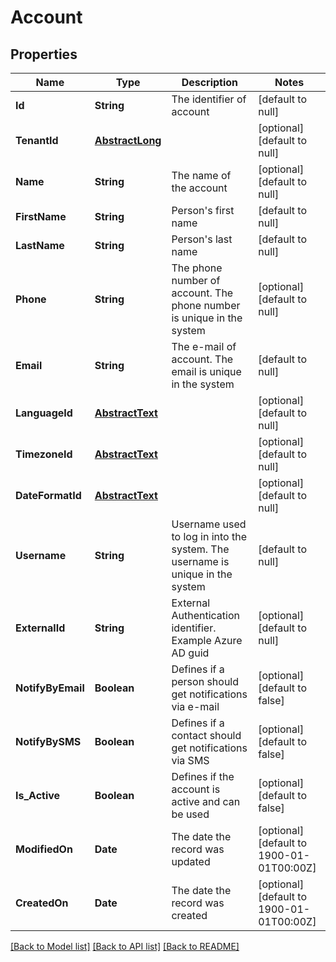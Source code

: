 # Account
## Properties

| Name | Type | Description | Notes |
|------------ | ------------- | ------------- | -------------|
| **Id** | **String** | The identifier of account | [default to null] |
| **TenantId** | [**AbstractLong**](AbstractLong.md) |  | [optional] [default to null] |
| **Name** | **String** | The name of the account | [optional] [default to null] |
| **FirstName** | **String** | Person&#39;s first name | [default to null] |
| **LastName** | **String** | Person&#39;s last name | [default to null] |
| **Phone** | **String** | The phone number of account. The phone number is unique in the system | [optional] [default to null] |
| **Email** | **String** | The e-mail of account. The email is unique in the system | [default to null] |
| **LanguageId** | [**AbstractText**](AbstractText.md) |  | [optional] [default to null] |
| **TimezoneId** | [**AbstractText**](AbstractText.md) |  | [optional] [default to null] |
| **DateFormatId** | [**AbstractText**](AbstractText.md) |  | [optional] [default to null] |
| **Username** | **String** | Username used to log in into the system. The username is unique in the system | [default to null] |
| **ExternalId** | **String** | External Authentication identifier. Example Azure AD guid | [optional] [default to null] |
| **NotifyByEmail** | **Boolean** | Defines if a person should get notifications via e-mail | [optional] [default to false] |
| **NotifyBySMS** | **Boolean** | Defines if a contact should get notifications via SMS | [optional] [default to false] |
| **Is\_Active** | **Boolean** | Defines if the account is active and can be used | [optional] [default to false] |
| **ModifiedOn** | **Date** | The date the record was updated | [optional] [default to 1900-01-01T00:00Z] |
| **CreatedOn** | **Date** | The date the record was created | [optional] [default to 1900-01-01T00:00Z] |

[[Back to Model list]](../README.md#documentation-for-models) [[Back to API list]](../README.md#documentation-for-api-endpoints) [[Back to README]](../README.md)

